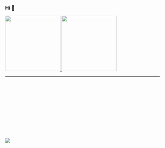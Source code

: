 ### Hi  👋

  <div>
    <a href="https://github.com/Gipria">
    <img height="180em" src="https://github-readme-stats.vercel.app/api?username=Gipria&show_icons=true&theme=synthwave&include_all_commits=true&count_private=true"/>
    <img height="180em" src="https://github-readme-stats.vercel.app/api/top-langs/?username=Gipria&layout=compact&langs_count=7&theme=synthwave"/>                           
  </div>
  <hr>
  <div style="margin-top:200px">
   <a href="https://www.urionlinejudge.com.br/judge/pt/profile/535374" align="left" width="50" height="30" src="https://user-images.githubusercontent.com/71566094/128444449-637bc967-0336-4dbe-a5ab-e27dbad192a4.png"  >
   <div>                        
<div> 
 
  <a href="https://www.linkedin.com/in/giovana-a-a1795a117/" target="_blank"><img src="https://img.shields.io/badge/-LinkedIn-%230077B5?style=for-the-badge&logo=linkedin&logoColor=white" target="_blank"></a> 

